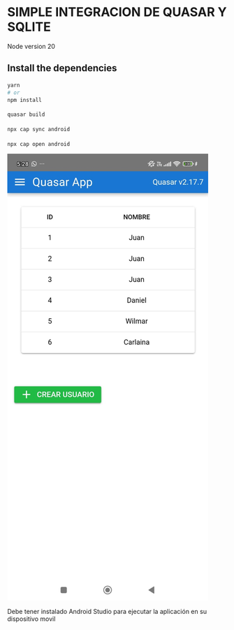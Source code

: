 # SIMPLE INTEGRACION DE QUASAR Y SQLITE

Node version 20

## Install the dependencies
```bash
yarn
# or
npm install

quasar build

npx cap sync android

npx cap open android
```

![Agregar y listar usuarios](src/assets/muestra.jpeg)


Debe tener instalado Android Studio para ejecutar la aplicación en su dispositivo movil